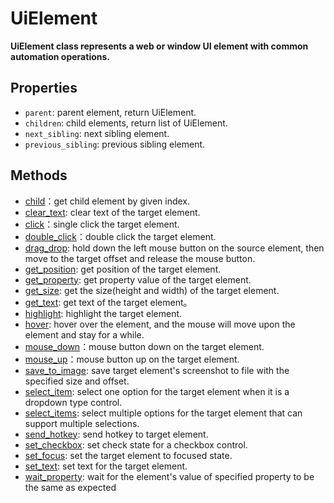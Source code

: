 # UiElement <!-- {docsify-ignore-all} -->
**UiElement class represents a web or window UI element with common automation operations.**  

## Properties

- `parent`: parent element, return UiElement.
- `children`: child elements, return list of UiElement.
- `next_sibling`: next sibling element.
- `previous_sibling`: previous sibling element.

## Methods
- [child](/doc/api/python/uielement/child.md)：get child element by given index.
- [clear_text](/doc/api/python/uielement/clear_text.md): clear text of the target element.
- [click](/doc/api/python/uielement/click.md)：single click the target element.
- [double_click](/doc/api/python/uielement/double_click.md)：double click the target element.
- [drag_drop](/doc/api/python/uielement/drag_drop.md): hold down the left mouse button on the source element, then move to the target offset and release the mouse button.
- [get_position](/doc/api/python/uielement/get_position.md): get position of the target element.
- [get_property](/doc/api/python/uielement/get_property.md): get property value of the target element.  
- [get_size](/doc/api/python/uielement/get_size.md): get the size(height and width) of the target element.
- [get_text](/doc/api/python/uielement/get_text.md): get text of the target element。
- [highlight](/doc/api/python/uielement/highlight.md): highlight the target element.
- [hover](/doc/api/python/uielement/hover.md): hover over the element, and the mouse will move upon the element and stay for a while.
- [mouse_down](/doc/api/python/uielement/mouse_down.md)：mouse button down on the target element.
- [mouse_up](/doc/api/python/uielement/mouse_up.md)：mouse button up on the target element.
- [save_to_image](/doc/api/python/uielement/save_to_image.md): save target element's screenshot to file with the specified size and offset.
- [select_item](/doc/api/python/uielement/select_item.md): select one option for the target element when it is a dropdown type control.
- [select_items](/doc/api/python/uielement/select_items.md): select multiple options for the target element that can support multiple selections.
- [send_hotkey](/doc/api/python/uielement/send_hotkey.md): send hotkey to target element.
- [set_checkbox](/doc/api/python/uielement/set_checkbox.md): set check state for a checkbox control.
- [set_focus](/doc/api/python/uielement/set_focus.md): set the target element to focused state.
- [set_text](/doc/api/python/uielement/set_text.md): set text for the target element.
- [wait_property](./doc/api/python/uielement/wait_property.md): wait for the element's value of specified property to be the same as expected